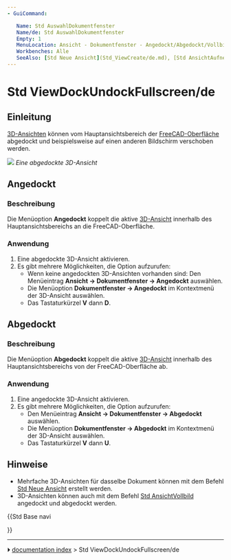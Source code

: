 ```yaml
---
- GuiCommand:

   Name: Std AuswahlDokumentfenster
   Name/de: Std AuswahlDokumentfenster
   Empty: 1
   MenuLocation: Ansicht - Dokumentfenster - Angedockt/Abgedockt/Vollbild
   Workbenches: Alle
   SeeAlso: [Std Neue Ansicht‏‎](Std_ViewCreate/de.md), [Std AnsichtAufnehmen](Std_ViewScreenShot/de.md), [Std AnsichtenEinfrieren‏‎](Std_FreezeViews/de.md), [Std Menü Fenster](Std_Windows_Menu/de.md)
---
```


# Std ViewDockUndockFullscreen/de



## Einleitung

[3D-Ansichten](3D_view/de.md) können vom Hauptansichtsbereich der [FreeCAD-Oberfläche](Interface/de.md) abgedockt und beispielsweise auf einen anderen Bildschirm verschoben werden.

![](images/FinestraNonAgganciata.png ) 
*Eine abgedockte 3D-Ansicht*



## Angedockt



### Beschreibung

Die Menüoption **Angedockt** koppelt die aktive [3D-Ansicht](3D_view/de.md) innerhalb des Hauptansichtsbereichs an die FreeCAD-Oberfläche.



### Anwendung

1.  Eine abgedockte 3D-Ansicht aktivieren.
2.  Es gibt mehrere Möglichkeiten, die Option aufzurufen:
    -   Wenn keine angedockten 3D-Ansichten vorhanden sind: Den Menüeintrag **Ansicht → Dokumentfenster → Angedockt** auswählen.
    -   Die Menüoption **Dokumentfenster → Angedockt** im Kontextmenü der 3D-Ansicht auswählen.
    -   Das Tastaturkürzel **V** dann **D**.



## Abgedockt



### Beschreibung 

Die Menüoption **Abgedockt** koppelt die aktive [3D-Ansicht](3D_view/de.md) innerhalb des Hauptansichtsbereichs von der FreeCAD-Oberfläche ab.



### Anwendung 

1.  Eine angedockte 3D-Ansicht aktivieren.
2.  Es gibt mehrere Möglichkeiten, die Option aufzurufen:
    -   Den Menüeintrag **Ansicht → Dokumentfenster → Abgedockt** auswählen.
    -   Die Menüoption **Dokumentfenster → Abgedockt** im Kontextmenü der 3D-Ansicht auswählen.
    -   Das Tastaturkürzel **V** dann **U**.



## Hinweise

-   Mehrfache 3D-Ansichten für dasselbe Dokument können mit dem Befehl [Std Neue Ansicht](Std_ViewCreate/de.md) erstellt werden.
-   3D-Ansichten können auch mit dem Befehl [Std AnsichtVollbild](Std_ViewFullscreen/de.md) angedockt und abgedockt werden.





{{Std Base navi

}}



---
⏵ [documentation index](../README.md) > Std ViewDockUndockFullscreen/de
